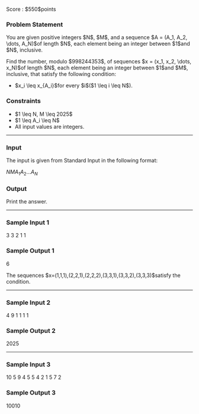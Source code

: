 
<div>

<span>

<span>

<p>
Score : $550$points
</p>

<div>

<section>

### **Problem Statement**

<p>
You are given positive integers $N$, $M$, and a sequence $A = (A_1, A_2, \dots, A_N)$of length $N$, each element being an integer between $1$and $N$, inclusive.
</p>

<p>
Find the number, modulo $998244353$, of sequences $x = (x_1, x_2, \dots, x_N)$of length $N$, each element being an integer between $1$and $M$, inclusive, that satisfy the following condition:
</p>

<ul>

<li>
$x_i \leq x_{A_i}$for every $i$($1 \leq i \leq N$).
</li>

</ul>

</section>

</div>

<div>

<section>

### **Constraints**

<ul>

<li>
$1 \leq N, M \leq 2025$
</li>

<li>
$1 \leq A_i \leq N$
</li>

<li>
All input values are integers.
</li>

</ul>

</section>

</div>

---

<div>

<div>

<section>

### **Input**

<p>
The input is given from Standard Input in the following format:
</p>

<div>

$N$$M$$A_1$$A_2$$\dots$$A_N$
</div>

</section>

</div>

<div>

<section>

### **Output**

<p>
Print the answer.
</p>

</section>

</div>

</div>

---

<div>

<section>

### **Sample Input 1**

<div>

3 3
2 1 1

</div>

</section>

</div>

<div>

<section>

### **Sample Output 1**

<div>

6

</div>

<p>
The sequences $x=(1,1,1),(2,2,1),(2,2,2),(3,3,1),(3,3,2),(3,3,3)$satisfy the condition.
</p>

</section>

</div>

---

<div>

<section>

### **Sample Input 2**

<div>

4 9
1 1 1 1

</div>

</section>

</div>

<div>

<section>

### **Sample Output 2**

<div>

2025

</div>

</section>

</div>

---

<div>

<section>

### **Sample Input 3**

<div>

10 5
9 4 5 5 4 2 1 5 7 2

</div>

</section>

</div>

<div>

<section>

### **Sample Output 3**

<div>

10010

</div>

</section>

</div>

</span>

</span>

</div>
